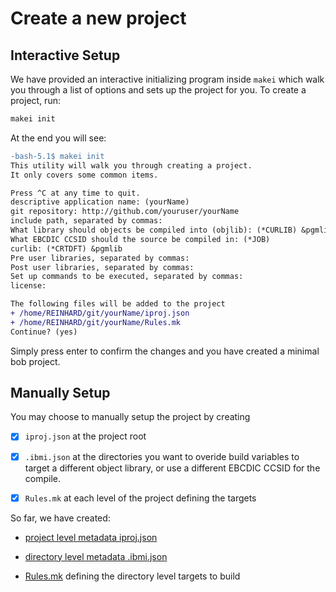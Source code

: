 # Create a new project

## Interactive Setup

We have provided an interactive initializing program inside `makei` which walk you through a list of options and sets up the project for you. To create a project, run:

```bash
makei init
```

At the end you will see:

```diff
-bash-5.1$ makei init
This utility will walk you through creating a project.
It only covers some common items.

Press ^C at any time to quit.
descriptive application name: (yourName)
git repository: http://github.com/youruser/yourName
include path, separated by commas:
What library should objects be compiled into (objlib): (*CURLIB) &pgmlib
What EBCDIC CCSID should the source be compiled in: (*JOB)
curlib: (*CRTDFT) &pgmlib
Pre user libraries, separated by commas:
Post user libraries, separated by commas:
Set up commands to be executed, separated by commas:
license:

The following files will be added to the project
+ /home/REINHARD/git/yourName/iproj.json
+ /home/REINHARD/git/yourName/Rules.mk
Continue? (yes)
```

Simply press enter to confirm the changes and you have created a minimal bob project.

## Manually Setup

You may choose to manually setup the project by creating 

- [x] `iproj.json` at the project root
- [x] `.ibmi.json` at the directories you want to overide build variables to target a different object library, or use a different EBCDIC CCSID for the compile.
- [x] `Rules.mk` at each level of the project defining the targets



So far, we have created:

- [project level metadata iproj.json](prepare-the-project/iproj-json)
- [directory level metadata .ibmi.json](prepare-the-project/ibmi-json)

- [Rules.mk](prepare-the-project/rules-mk.md) defining the directory level targets to build


